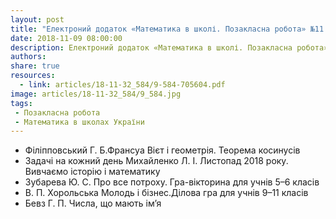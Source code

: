 ```yaml
---
layout: post
title: "Електроний додаток «Математика в школі. Позакласна робота» №11 (95)"
date: 2018-11-09 08:00:00
description: Електроний додаток «Математика в школі. Позакласна робота» №11 (95)
authors:
share: true
resources:
  - link: articles/18-11-32_584/9-584-705604.pdf
image: articles/18-11-32_584/9_584.jpg
tags:
 - Позакласна робота
 - Математика в школах України
---
```


 * Філіпповський Г. Б.Франсуа Вієт і геометрія. Теорема косинусів
 * Задачі на кожний день Михайленко Л. І. Листопад 2018 року. Вивчаємо історію і математику
 * Зубарева Ю. С. Про все потроху. Гра-вікторина для учнів 5–6 класів
 * В. П. Хорольська Молодь і бізнес.Ділова гра для учнів 9–11 класів
 * Бевз Г. П. Числа, що мають ім’я
